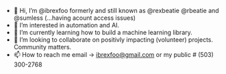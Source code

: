 - 👋 Hi, I’m @ibrexfoo formerly and still known as @rexbeatie @rbeatie and @sumless (...having acount access issues)
- 👀 I’m interested in automation and AI.
- 🌱 I’m currently learning how to build a machine learning library.
- 💞️ I’m looking to collaborate on positivly impacting (volunteer) projects. Community matters.
- 📫 How to reach me email -> ibrexfoo@gmail.com or my public \# (503) 300-2768 

<!---
ibrexfoo/ibrexfoo is a ✨ special ✨ repository because its `README.md` (this file) appears on your GitHub profile.
You can click the Preview link to take a look at your changes.
--->
